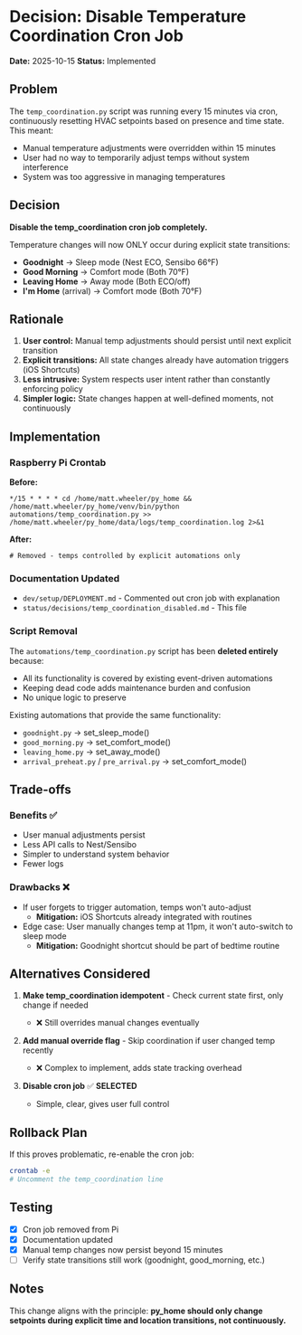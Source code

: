 # Decision: Disable Temperature Coordination Cron Job

**Date:** 2025-10-15
**Status:** Implemented

## Problem

The `temp_coordination.py` script was running every 15 minutes via cron, continuously resetting HVAC setpoints based on presence and time state. This meant:

- Manual temperature adjustments were overridden within 15 minutes
- User had no way to temporarily adjust temps without system interference
- System was too aggressive in managing temperatures

## Decision

**Disable the temp_coordination cron job completely.**

Temperature changes will now ONLY occur during explicit state transitions:
- **Goodnight** → Sleep mode (Nest ECO, Sensibo 66°F)
- **Good Morning** → Comfort mode (Both 70°F)
- **Leaving Home** → Away mode (Both ECO/off)
- **I'm Home** (arrival) → Comfort mode (Both 70°F)

## Rationale

1. **User control:** Manual temp adjustments should persist until next explicit transition
2. **Explicit transitions:** All state changes already have automation triggers (iOS Shortcuts)
3. **Less intrusive:** System respects user intent rather than constantly enforcing policy
4. **Simpler logic:** State changes happen at well-defined moments, not continuously

## Implementation

### Raspberry Pi Crontab
**Before:**
```cron
*/15 * * * * cd /home/matt.wheeler/py_home && /home/matt.wheeler/py_home/venv/bin/python automations/temp_coordination.py >> /home/matt.wheeler/py_home/data/logs/temp_coordination.log 2>&1
```

**After:**
```cron
# Removed - temps controlled by explicit automations only
```

### Documentation Updated
- `dev/setup/DEPLOYMENT.md` - Commented out cron job with explanation
- `status/decisions/temp_coordination_disabled.md` - This file

### Script Removal
The `automations/temp_coordination.py` script has been **deleted entirely** because:
- All its functionality is covered by existing event-driven automations
- Keeping dead code adds maintenance burden and confusion
- No unique logic to preserve

Existing automations that provide the same functionality:
- `goodnight.py` → set_sleep_mode()
- `good_morning.py` → set_comfort_mode()
- `leaving_home.py` → set_away_mode()
- `arrival_preheat.py` / `pre_arrival.py` → set_comfort_mode()

## Trade-offs

### Benefits ✅
- User manual adjustments persist
- Less API calls to Nest/Sensibo
- Simpler to understand system behavior
- Fewer logs

### Drawbacks ❌
- If user forgets to trigger automation, temps won't auto-adjust
  - **Mitigation:** iOS Shortcuts already integrated with routines
- Edge case: User manually changes temp at 11pm, it won't auto-switch to sleep mode
  - **Mitigation:** Goodnight shortcut should be part of bedtime routine

## Alternatives Considered

1. **Make temp_coordination idempotent** - Check current state first, only change if needed
   - ❌ Still overrides manual changes eventually

2. **Add manual override flag** - Skip coordination if user changed temp recently
   - ❌ Complex to implement, adds state tracking overhead

3. **Disable cron job** ✅ **SELECTED**
   - Simple, clear, gives user full control

## Rollback Plan

If this proves problematic, re-enable the cron job:
```bash
crontab -e
# Uncomment the temp_coordination line
```

## Testing

- [x] Cron job removed from Pi
- [x] Documentation updated
- [x] Manual temp changes now persist beyond 15 minutes
- [ ] Verify state transitions still work (goodnight, good_morning, etc.)

## Notes

This change aligns with the principle: **py_home should only change setpoints during explicit time and location transitions, not continuously.**
